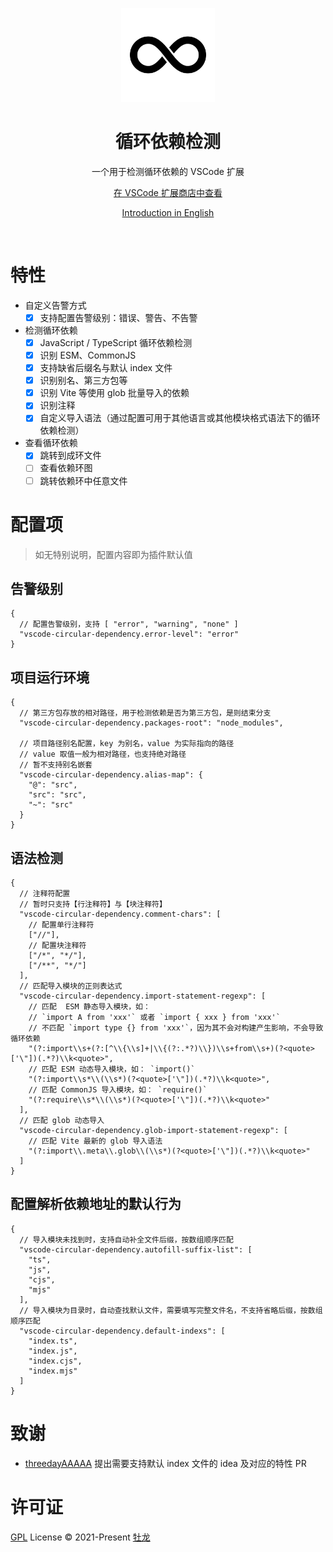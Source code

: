 <p align="center">
  <img src="https://raw.githubusercontent.com/He110te4m/vscode-circular-dependency/c853cef5247a10bc1d75f0d21530d07aeb81d89d/apps/vscode-circular-dependency/icons/loop.svg" alt="Circular Dependency Icon" height="150">
</p>

<h1 align="center">循环依赖检测</h1>
<p align="center">一个用于检测循环依赖的 VSCode 扩展<p>

<p align="center">
  <a href="https://marketplace.visualstudio.com/items?itemName=he110te4m.vscode-circular-dependency">在 VSCode 扩展商店中查看</a>
</p>
<p align="center">
  <a href="https://github.com/He110te4m/vscode-circular-dependency/blob/main/apps/vscode-circular-dependency/README.md">Introduction in English</a>
</p>

<br>

# 特性

- 自定义告警方式
  - [x] 支持配置告警级别：错误、警告、不告警

- 检测循环依赖
  - [x] JavaScript / TypeScript 循环依赖检测
  - [x] 识别 ESM、CommonJS
  - [x] 支持缺省后缀名与默认 index 文件
  - [x] 识别别名、第三方包等
  - [x] 识别 Vite 等使用 glob 批量导入的依赖
  - [x] 识别注释
  - [x] 自定义导入语法（通过配置可用于其他语言或其他模块格式语法下的循环依赖检测）

- 查看循环依赖
  - [x] 跳转到成环文件
  - [ ] 查看依赖环图
  - [ ] 跳转依赖环中任意文件

# 配置项

> 如无特别说明，配置内容即为插件默认值

## 告警级别

```json5
{
  // 配置告警级别，支持 [ "error", "warning", "none" ]
  "vscode-circular-dependency.error-level": "error"
}
```

## 项目运行环境

```json5
{
  // 第三方包存放的相对路径，用于检测依赖是否为第三方包，是则结束分支
  "vscode-circular-dependency.packages-root": "node_modules",

  // 项目路径别名配置，key 为别名，value 为实际指向的路径
  // value 取值一般为相对路径，也支持绝对路径
  // 暂不支持别名嵌套
  "vscode-circular-dependency.alias-map": {
    "@": "src",
    "src": "src",
    "~": "src"
  }
}
```

## 语法检测

```json5
{
  // 注释符配置
  // 暂时只支持【行注释符】与【块注释符】
  "vscode-circular-dependency.comment-chars": [
    // 配置单行注释符
    ["//"],
    // 配置块注释符
    ["/*", "*/"],
    ["/**", "*/"]
  ],
  // 匹配导入模块的正则表达式
  "vscode-circular-dependency.import-statement-regexp": [
    // 匹配  ESM 静态导入模块，如：
    // `import A from 'xxx'` 或者 `import { xxx } from 'xxx'`
    // 不匹配 `import type {} from 'xxx'`，因为其不会对构建产生影响，不会导致循环依赖
    "(?:import\\s+(?:[^\\{\\s]+|\\{(?:.*?)\\})\\s+from\\s+)(?<quote>['\"])(.*?)\\k<quote>",
    // 匹配 ESM 动态导入模块，如： `import()`
    "(?:import\\s*\\(\\s*)(?<quote>['\"])(.*?)\\k<quote>",
    // 匹配 CommonJS 导入模块，如： `require()`
    "(?:require\\s*\\(\\s*)(?<quote>['\"])(.*?)\\k<quote>"
  ],
  // 匹配 glob 动态导入
  "vscode-circular-dependency.glob-import-statement-regexp": [
    // 匹配 Vite 最新的 glob 导入语法
    "(?:import\\.meta\\.glob\\(\\s*)(?<quote>['\"])(.*?)\\k<quote>"
  ]
}
```

## 配置解析依赖地址的默认行为

```json5
{
  // 导入模块未找到时，支持自动补全文件后缀，按数组顺序匹配
  "vscode-circular-dependency.autofill-suffix-list": [
    "ts",
    "js",
    "cjs",
    "mjs"
  ],
  // 导入模块为目录时，自动查找默认文件，需要填写完整文件名，不支持省略后缀，按数组顺序匹配
  "vscode-circular-dependency.default-indexs": [
    "index.ts",
    "index.js",
    "index.cjs",
    "index.mjs"
  ]
}
```

# 致谢

- [threedayAAAAA](https://github.com/threedayAAAAA) 提出需要支持默认 index 文件的 idea 及对应的特性 PR

# 许可证

[GPL](./LICENSE) License © 2021-Present [牡龙](https://github.com/He110te4m)
